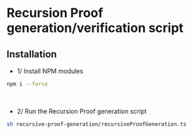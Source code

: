 # Recursion Proof generation/verification script

## Installation

- 1/ Install NPM modules
```bash
npm i --force
```

<br>

- 2/ Run the Recursion Proof generation script
```bash
sh recursive-proof-generation/recursiveProofGeneration.ts
```